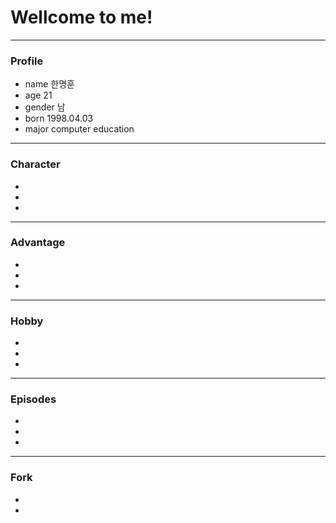 
# Wellcome to me! 
---
### Profile
* name 한명훈
* age 21
* gender 남
* born 1998.04.03
* major computer education
---
### Character
*
*
*
---
### Advantage
*
*
*
---
### Hobby
*
*
*
---
### Episodes
*
*
*
---
### Fork
*
*
